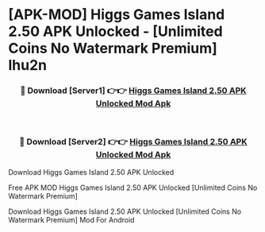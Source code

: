 # [APK-MOD] Higgs Games Island 2.50 APK Unlocked - [Unlimited Coins No Watermark Premium] lhu2n



<div align="center">
<h3>🔴 Download [Server1] 👉👉 <a href="https://momento.my/?title=Higgs_Games_Island_2.50_APK_Unlocked">Higgs Games Island 2.50 APK Unlocked Mod Apk</a></h3><br>

<h3>🔴 Download [Server2] 👉👉 <a href="https://momento.my/?title=Higgs_Games_Island_2.50_APK_Unlocked">Higgs Games Island 2.50 APK Unlocked Mod Apk</a></h3>
</div>



Download Higgs Games Island 2.50 APK Unlocked 

Free APK MOD Higgs Games Island 2.50 APK Unlocked [Unlimited Coins No Watermark Premium]

Download Higgs Games Island 2.50 APK Unlocked [Unlimited Coins No Watermark Premium] Mod For Android

